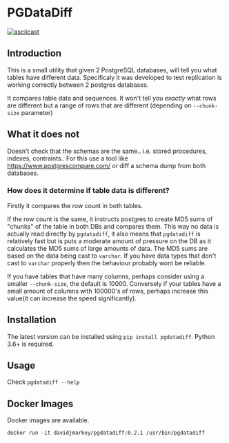 # PGDataDiff

[![asciicast](https://asciinema.org/a/281974.svg)](https://asciinema.org/a/281974)

## Introduction

This is a small utility that given 2 PostgreSQL databases, will tell you what tables have different data. Specificaly it was developed to test replication is working correctly between 2 postgres databases.

It compares table data and sequences. It won't tell you _exactly_ what rows are different but a range of rows that are different (depending on `--chunk-size` parameter)

## What it does not

Doesn't check that the schemas are the same.. i.e. stored procedures, indexes, contraints.. For this use a tool like https://www.postgrescompare.com/ or diff a schema dump from both databases.

### How does it determine if table data is different?

Firstly it compares the row count in both tables.

If the row count is the same, it instructs postgres to create MD5 sums of "chunks" of the table in both DBs and compares them. This way no data is actually read directly by `pgdatadiff`, it also means that `pgdatadiff` is relatively fast but is puts a moderate amount of pressure on the DB as it calculates the MD5 sums of large amounts of data. The MD5 sums are based on the data being cast to `varchar`. If you have data types that don't cast to `varchar` properly then the behaviour probably wont be reliable.

If you have tables that have many columns, perhaps consider using a smaller `--chunk-size`, the default is 10000. Conversely if your tables have a small amount of columns with 100000's of rows, perhaps increase this value(it can increase the speed significantly).

## Installation

The latest version can be installed using `pip install pgdatadiff`. Python 3.6+ is required.

## Usage

Check `pgdatadiff --help`

## Docker Images

Docker images are available.

`docker run -it davidjmarkey/pgdatadiff:0.2.1 /usr/bin/pgdatadiff`


